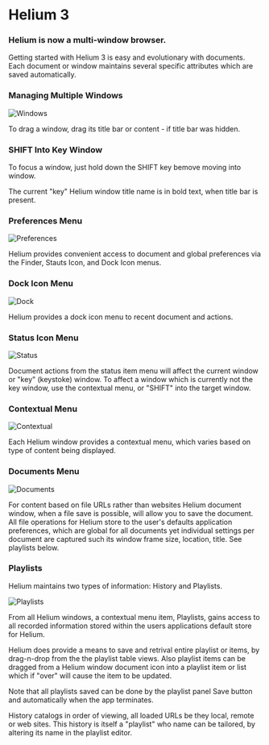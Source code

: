 # Helium 3

### Helium is now a multi-window browser.

Getting started with Helium 3 is easy and evolutionary with documents. Each
document or window maintains several specific attributes which are saved
automatically.

### Managing Multiple Windows

![Windows](/Helium\images\windows.png)

To drag a window, drag its title bar or content - if title bar was hidden.

### SHIFT Into Key Window

To focus a window, just hold down the SHIFT key bemove moving into window.

The current "key" Helium window title name is in bold text, when title bar
is present.

### Preferences Menu

![Preferences](/Helium/images/preferences.png)

Helium provides convenient access to document and global preferences via the Finder, Stauts Icon, and Dock Icon menus.

### Dock Icon Menu

![Dock](/Helium/images/dock.png)

Helium provides a dock icon menu to recent document and actions.

### Status Icon Menu

![Status](/Helium/images/status.png)

Document actions from the status item menu will affect the current window
or "key" (keystoke) window.  To affect a window which is currently not the
key window, use the contextual menu, or "SHIFT" into the target window.

### Contextual Menu

![Contextual](/Helium/images/contextual.png)

Each Helium window provides a contextual menu, which varies based on type of
content being displayed.

### Documents Menu

![Documents](/Helium/images/documents.png)

For content based on file URLs rather than websites Helium document window,
when a file save is possible, will allow you to save the document. All file
operations for Helium store to the user's defaults application preferences,
which are global for all documents yet individual settings per document are
captured such its window frame size, location, title. See playlists below.

### Playlists

Helium maintains two types of information: History and Playlists.

![Playlists](/Helium/images/playlists.png)

From all Helium windows, a contextual menu item, Playlists, gains access to
all recorded information stored within the users applications default store
for Helium.

Helium does provide a means to save and retrival entire playlist or items,
by drag-n-drop from the the playlist table views. Also playlist items can
be dragged from a Helium window document icon into a playlist item or list
which if "over" will cause the item to be updated.

Note that all playlists saved can be done by the playlist panel Save button
and automatically when the app terminates.

History catalogs in order of viewing, all loaded URLs be they local, remote
or web sites. This history is itself a "playlist" who name can be tailored,
by altering its name in the playlist editor.

